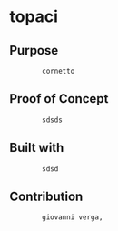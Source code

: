 
<h1>        topaci</h1>
          
##          Purpose
            cornetto

##          Proof of Concept
            sdsds

##          Built with
            sdsd
        
##          Contribution
            giovanni verga,
            